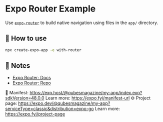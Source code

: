 # Expo Router Example

Use [`expo-router`](https://expo.github.io/router) to build native navigation using files in the `app/` directory.

## 🚀 How to use

```sh
npx create-expo-app -e with-router
```

## 📝 Notes

- [Expo Router: Docs](https://expo.github.io/router)
- [Expo Router: Repo](https://github.com/expo/router)


📝  Manifest: https://exp.host/@qubesmagazine/my-app/index.exp?sdkVersion=48.0.0 Learn more: https://expo.fyi/manifest-url
⚙️   Project page: https://expo.dev/@qubesmagazine/my-app?serviceType=classic&distribution=expo-go Learn more: https://expo.fyi/project-page